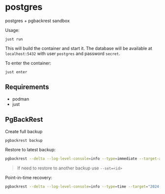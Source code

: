 # postgres

postgres + pgbackrest sandbox

Usage:

```
just run
```

This will build the container and start it. The database will be available at
`localhost:5432` with user `postgres` and password `secret`.

To enter the container:

```
just enter
```

## Requirements

- podman
- just

## PgBackRest

Create full backup

```sh
pgbackrest backup
```

Restore to latest backup:

```sh
pgbackrest --delta --log-level-console=info --type=immediate --target-action=promote restore
```
> If need to restore to another backup use `--set=<id>`

Point-in-time recovery:

```sh
pgbackrest --delta --log-level-console=info --type=time --target="2024-11-29 07:28:05+00" --target-action=promote restore

```

